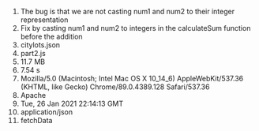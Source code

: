 1. The bug is that we are not casting num1 and num2 to their integer representation
2. Fix by casting num1 and num2 to integers in the calculateSum function before the addition
3. citylots.json
4. part2.js
5. 11.7 MB
6. 7.54 s
7. Mozilla/5.0 (Macintosh; Intel Mac OS X 10_14_6) AppleWebKit/537.36 (KHTML, like Gecko) Chrome/89.0.4389.128 Safari/537.36
8. Apache
9. Tue, 26 Jan 2021 22:14:13 GMT
10. application/json
11. fetchData


